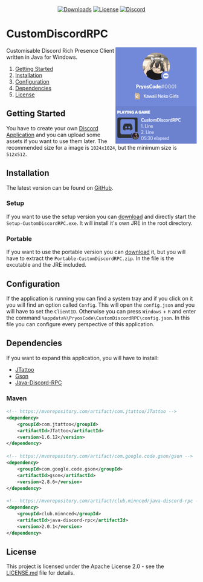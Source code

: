 <p align="center">
    <a href="https://github.com/PryosCode/CustomDiscordRPC/releases"><img src="https://img.shields.io/github/downloads/PryosCode/CustomDiscordRPC/total?label=Downloads" alt="Downloads"></a>
    <a href="https://github.com/PryosCode/CustomDiscordRPC/blob/master/LICENSE"><img src="https://img.shields.io/github/license/PryosCode/CustomDiscordRPC?label=License" alt="License"></a>
    <a href="https://discord.gg/bF2GRHq"><img src="https://discordapp.com/api/guilds/350302354639290379/widget.png" alt="Discord"></a>
</p>

# CustomDiscordRPC

<a href="https://github.com/PryosCode/CustomDiscordRPC/releases"><img align="right" src="https://github.com/PryosCode/CustomDiscordRPC/raw/master/images/banner.gif"></a>

Customisable Discord Rich Presence Client written in Java for Windows.

1. [Getting Started](#getting-started)
2. [Installation](#installation)
3. [Configuration](#configuration)
4. [Dependencies](#dependencies)
5. [License](#license)

## Getting Started

You have to create your own [Discord Application](https://discordapp.com/developers/applications) and you can upload some assets if you want to use them later. The recommended size for a image is `1024x1024`, but the minimum size is `512x512`.

## Installation

The latest version can be found on [GitHub](https://github.com/PryosCode/CustomDiscordRPC/releases).

### Setup

If you want to use the setup version you can [download](https://github.com/PryosCode/CustomDiscordRPC/releases) and directly start the `Setup-CustomDiscordRPC.exe`. It will install it's own JRE in the root directory.

### Portable

If you want to use the portable version you can [download](https://github.com/PryosCode/CustomDiscordRPC/releases) it, but you will have to extract the `Portable-CustomDiscordRPC.zip`. In the file is the excutable and the JRE included.

## Configuration

If the application is running you can find a system tray and if you click on it you will find an option called `Config`.
This will open the `config.json` and you will have to set the `ClientID`.
Otherwise you can press `Windows` + `R` and enter the command `%appdata%\PryosCode\CustomDiscordRPC\config.json`.
In this file you can configure every perspective of this application.

## Dependencies

If you want to expand this application, you will have to install:

* [JTattoo](http://www.jtattoo.net/)
* [Gson](https://github.com/google/gson)
* [Java-Discord-RPC](https://github.com/MinnDevelopment/java-discord-rpc)

### Maven

```xml
<!-- https://mvnrepository.com/artifact/com.jtattoo/JTattoo -->
<dependency>
    <groupId>com.jtattoo</groupId>
    <artifactId>JTattoo</artifactId>
    <version>1.6.12</version>
</dependency>

<!-- https://mvnrepository.com/artifact/com.google.code.gson/gson -->
<dependency>
    <groupId>com.google.code.gson</groupId>
    <artifactId>gson</artifactId>
    <version>2.8.6</version>
</dependency>

<!-- https://mvnrepository.com/artifact/club.minnced/java-discord-rpc -->
<dependency>
    <groupId>club.minnced</groupId>
    <artifactId>java-discord-rpc</artifactId>
    <version>2.0.1</version>
</dependency>
```

## License

This project is licensed under the Apache License 2.0 - see the [LICENSE.md](https://github.com/PryosCode/CustomDiscordRPC/blob/master/LICENSE) file for details.
